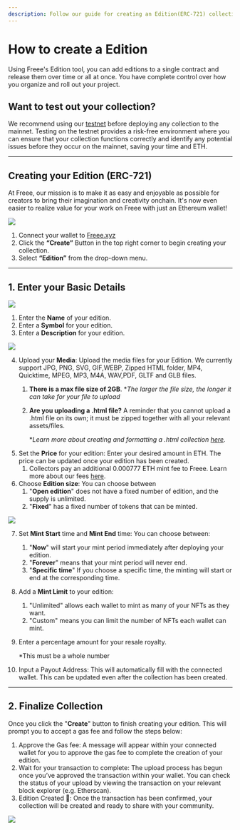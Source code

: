 ```yaml
---
description: Follow our guide for creating an Edition(ERC-721) collection on Freee.
---
```


# How to create a Edition

Using Freee's Edition tool, you can add editions to a single contract and release them over time or all at once. You have complete control over how you organize and roll out your project.

## Want to test out your collection?

We recommend using our [testnet](https://testnet.freee.xyz) before deploying any collection to the mainnet. Testing on the testnet provides a risk-free environment where you can ensure that your collection functions correctly and identify any potential issues before they occur on the mainnet, saving your time and ETH.

***

## Creating your Edition (ERC-721)

At Freee, our mission is to make it as easy and enjoyable as possible for creators to bring their imagination and creativity onchain. It's now even easier to realize value for your work on Freee with just an Ethereum wallet!

![](../../imgs/singl-edition\_1.gif)

1. Connect your wallet to [Freee.xyz](https://freee.xyz/)
2. Click the **“Create”** Button in the top right corner to begin creating your collection.
3. Select **“Edition”** from the drop-down menu.

***

## 1. Enter your Basic Details

![](../../imgs/single-edition\_2.png)

1. Enter the **Name** of your edition.
2. Enter a **Symbol** for your edition.
3. Enter a **Description** for your edition.

![](../../imgs/single-edition\_3.png)

4. Upload your **Media**: Upload the media files for your Edition. We currently support JPG, PNG, SVG, GIF,WEBP, Zipped HTML folder, MP4, Quicktime, MPEG, MP3, M4A, WAV,PDF, GLTF and GLB files.
   1. **There is a max file size of 2GB**. \*_The larger the file size, the longer it can take for your file to upload_
   2.  **Are you uploading a .html file?** A reminder that you cannot upload a .html file on its own; it must be zipped together with all your relevant assets/files.

       \*_Learn more about creating and formatting a .html collection_ [_here_](how-to-create-a-edition.md)_._
5. Set the **Price** for your edition: Enter your desired amount in ETH. The price can be updated once your edition has been created.
   1. Collectors pay an additional 0.000777 ETH mint fee to Freee. Learn more about our fees [here](how-to-create-a-edition.md).
6. Choose **Edition size**: You can choose between
   1. "**Open edition**" does not have a fixed number of edition, and the supply is unlimited.
   2. "**Fixed**" has a fixed number of tokens that can be minted.

![](../../imgs/single-edition\_4.png)

7. Set **Mint Start** time and **Mint End** time: You can choose between:
   1. "**Now**" will start your mint period immediately after deploying your edition.
   2. "**Forever**" means that your mint period will never end.
   3. "**Specific time**" If you choose a specific time, the minting will start or end at the corresponding time.
8. Add a **Mint Limit** to your edition:
   1. "Unlimited" allows each wallet to mint as many of your NFTs as they want.
   2. "Custom" means you can limit the number of NFTs each wallet can mint.
9.  Enter a percentage amount for your resale royalty.

    \*This must be a whole number
10. Input a Payout Address: This will automatically fill with the connected wallet. This can be updated even after the collection has been created.

***

## 2. Finalize Collection

Once you click the "**Create**" button to finish creating your edition. This will prompt you to accept a gas fee and follow the steps below:

1. Approve the Gas fee: A message will appear within your connected wallet for you to approve the gas fee to complete the creation of your edition.
2. Wait for your transaction to complete: The upload process has begun once you’ve approved the transaction within your wallet. You can check the status of your upload by viewing the transaction on your relevant block explorer (e.g. Etherscan).
3. Edition Created 🎉: Once the transaction has been confirmed, your collection will be created and ready to share with your community.

![](../../imgs/single-edition\_5.jpg)
